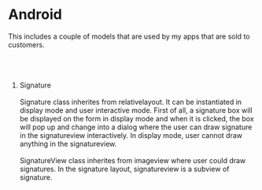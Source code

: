 # Android
This includes a couple of models that are used by my apps that are sold to customers.</br></br></br></br>
1. Signature</br></br>
Signature class inherites from relativelayout. It can be instantiated in display mode and user interactive mode. First of all, a signature box will be displayed on the form in display mode and when it is clicked, the box will pop up and change into a dialog where the user can draw signature in the signatureview interactively. In display mode, user cannot draw anything in the signatureview. </br></br>
SignatureView class inherites from imageview where user could draw signatures. In the signature layout, signatureview is a subview of signature. </br></br>
